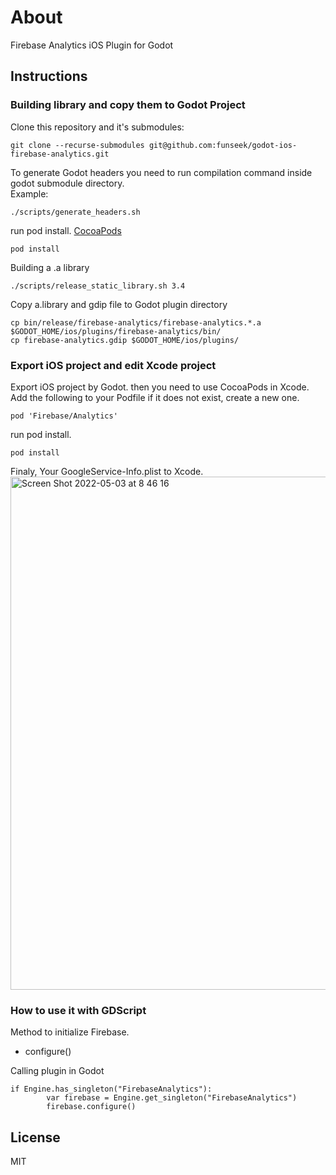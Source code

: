 # About
Firebase Analytics iOS Plugin for Godot

## Instructions
### Building library and copy them to Godot Project
Clone this repository and it's submodules:
```
git clone --recurse-submodules git@github.com:funseek/godot-ios-firebase-analytics.git
```

To generate Godot headers you need to run compilation command inside godot submodule directory.   
Example:
```
./scripts/generate_headers.sh
```

run pod install. [CocoaPods](https://cocoapods.org/)
```
pod install
```

Building a .a library
```
./scripts/release_static_library.sh 3.4
```

Copy a.library and gdip file to Godot plugin directory
```
cp bin/release/firebase-analytics/firebase-analytics.*.a $GODOT_HOME/ios/plugins/firebase-analytics/bin/
cp firebase-analytics.gdip $GODOT_HOME/ios/plugins/
```

### Export iOS project and edit Xcode project
Export iOS project by Godot. then you need to use CocoaPods in Xcode. Add the following to your Podfile if it does not exist, create a new one.
```
pod 'Firebase/Analytics'
```

run pod install.
```
pod install
```

Finaly, Your GoogleService-Info.plist to Xcode. 
<img width="821" alt="Screen Shot 2022-05-03 at 8 46 16" src="https://user-images.githubusercontent.com/545241/166343525-1ab9bb41-863e-47f3-a239-81319cda224a.png">


### How to use it with GDScript
Method to initialize Firebase.
* configure()


Calling plugin in Godot
```gdscript
if Engine.has_singleton("FirebaseAnalytics"):
		var firebase = Engine.get_singleton("FirebaseAnalytics")
		firebase.configure()
```
## License
MIT
